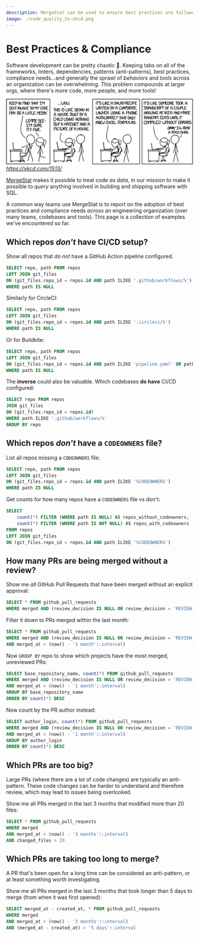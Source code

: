 ```yaml
---
description: MergeStat can be used to ensure best practices are followed in an engineering organization.
image: ./code_quality_2x-xkcd.png
---
```


# Best Practices & Compliance

Software development can be pretty chaotic 🙂.
Keeping tabs on all of the frameworks, linters, dependencies, patterns (anti-patterns), best practices, compliance needs...and generally the sprawl of *behaviors* and *tools* across an organization can be overwhelming.
This problem compounds at larger orgs, where there's more code, more people, and more tools!

[![xkcd code quality comic](code_quality_2x-xkcd.png)](https://xkcd.com/1513/)
*https://xkcd.com/1513/*

[MergeStat](https://github.com/mergestat/mergestat) makes it possible to treat code *as data*, in our mission to make it possible to *query* anything involved in building and shipping software with SQL.

A common way teams use MergeStat is to report on the adoption of best practices and compliance needs *across* an engineering organization (over many teams, codebases and tools).
This page is a collection of examples we've encountered so far.

## Which repos *don't* have CI/CD setup?

Show all repos that *do not* have a GitHub Action pipeline configured.

```sql
SELECT repo, path FROM repos
LEFT JOIN git_files
ON (git_files.repo_id = repos.id AND path ILIKE '.github/workflows/%')
WHERE path IS NULL
```

Similarly for CircleCI:

```sql
SELECT repo, path FROM repos
LEFT JOIN git_files
ON (git_files.repo_id = repos.id AND path ILIKE '.circleci/%')
WHERE path IS NULL
```

Or for Buildkite:

```sql
SELECT repo, path FROM repos
LEFT JOIN git_files
ON (git_files.repo_id = repos.id AND path ILIKE 'pipeline.yaml' OR path ILIKE 'pipeline.yml')
WHERE path IS NULL
```

The **inverse** could also be valuable.
Which codebases **do have** CI/CD configured:

```sql
SELECT repo FROM repos
JOIN git_files
ON (git_files.repo_id = repos.id)
WHERE path ILIKE '.github/workflows/%'
GROUP BY repo
```

## Which repos *don't* have a `CODEOWNERS` file?

List all repos missing a `CODEOWNERS` file:

```sql
SELECT repo, path FROM repos
LEFT JOIN git_files
ON (git_files.repo_id = repos.id AND path ILIKE '%CODEOWNERS')
WHERE path IS NULL
```

Get counts for how many repos have a `CODEOWNERS` file vs don't:

```sql
SELECT
    count(*) FILTER (WHERE path IS NULL) AS repos_without_codeowners,
    count(*) FILTER (WHERE path IS NOT NULL) AS repos_with_codeowners
FROM repos
LEFT JOIN git_files
ON (git_files.repo_id = repos.id AND path ILIKE '%CODEOWNERS')
```

## How many PRs are being merged without a review?

Show me *all* GitHub Pull Requests that have been merged without an explicit approval:

```sql
SELECT * FROM github_pull_requests
WHERE merged AND (review_decision IS NULL OR review_decision = 'REVIEW_REQUIRED')
```

Filter it down to PRs merged within the last month:

```sql
SELECT * FROM github_pull_requests
WHERE merged AND (review_decision IS NULL OR review_decision = 'REVIEW_REQUIRED')
AND merged_at > (now() - '1 month'::interval)
```

Now `GROUP BY` repo to show which projects have the most merged, unreviewed PRs:

```sql
SELECT base_repository_name, count(*) FROM github_pull_requests
WHERE merged AND (review_decision IS NULL OR review_decision = 'REVIEW_REQUIRED')
AND merged_at > (now() - '1 month'::interval)
GROUP BY base_repository_name
ORDER BY count(*) DESC
```

Now count by the PR author instead:

```sql
SELECT author_login, count(*) FROM github_pull_requests
WHERE merged AND (review_decision IS NULL OR review_decision = 'REVIEW_REQUIRED')
AND merged_at > (now() - '1 month'::interval)
GROUP BY author_login
ORDER BY count(*) DESC
```

## Which PRs are too big?

Large PRs (where there are a lot of code changes) are typically an anti-pattern.
These code changes can be harder to understand and therefore review, which may lead to issues being overlooked.

Show me all PRs merged in the last 3 months that modified more than 20 files:

```sql
SELECT * FROM github_pull_requests
WHERE merged
AND merged_at > (now() - '3 months'::interval)
AND changed_files > 20
```

## Which PRs are taking too long to merge?

A PR that's been open for a long time can be considered an anti-pattern, or at least something worth investigating.

Show me all PRs merged in the last 3 months that took longer than 5 days to merge (from when it was first opened):

```sql
SELECT merged_at - created_at, * FROM github_pull_requests
WHERE merged
AND merged_at > (now() - '3 months'::interval)
AND (merged_at - created_at) > '5 days'::interval
```
